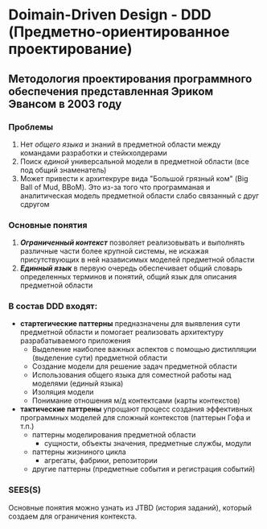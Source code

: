 # Doimain-Driven Design - DDD (Предметно-ориентированное проектирование) #

## Методология проектирования программного обеспечения представленная Эриком Эвансом в 2003 году ##

### Проблемы ###
1. Нет _общего языка_ и знаний в предметной области между командами разработки и стейкхолдерами
2. Поиск _единой_ универсальной модели в предметной области (все под общий знаменатель)
3. Может привести к архитекруре вида "Большой грязный ком" (Big Ball of Mud, BBoM). Это из-за того что программаная и аналитическая модель предметной области слабо связанный с друг сдругом

### Основные понятия ###
1. ***Ограниченный контекст*** позволяет реализовывать и выполнять различные части более крупной системы, не искажая присутствующих в ней назависимых моделей предметной области
2. ***Единный язык*** в первую очередь обеспечивает общий словарь определенных терминов и понятий, общий язык для описания предметной области

### В состав DDD входят: ###
* **стартегические паттерны** предназначены для выявления сути предметной области и помогает реализовать архитектуру разрабатываемого приложения
  * Выделение наиболее важных аспектов с помощью дистилляции (выделение сути) предметной области
  * Создание модели для решение задач предметной области
  * Использования общего языка для соместной работы над моделями (единый языка)
  * Изоляция модели
  * Понимание отношения м/д контектсами (карты контекстов)
* **тактические паттрены** упрощают процесс создания эффективных программных моделей для сложный контекстов (паттерын Гофа и т.п.)
  * паттерны моделирования предметной области
    * сущности, объекты значения, предметные службы, модули
  * паттерны жизниного цикла
    * агрегаты, фабрики, репозитории
  * другие паттерны (предметные события и регистрация событий)

### SEES(S) ###
Основные понятия можно узнать из JTBD (история заданий), который создаем для ограничения контекста.
